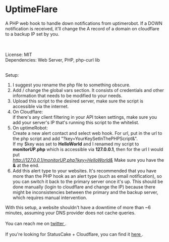 UptimeFlare
==============

A PHP web hook to handle down notifications from uptimerobot. If a DOWN notification is received, it'll change the A record of a domain on cloudflare to a backup IP set by you.

<br><br>
License: MIT<br>
Dependencies: Web Server, PHP, php-curl lib
<br><br>

Setup: <br>
1. I suggest you rename the php file to something obscure. <br>
2. Add / change the global vars section. It consists of credentials and other information that needs to be modified to your needs.  <br>
3. Upload this script to the desired server, make sure the script is accessible via the internet. <br>
4. On Cloudflare:  <br> 
	if there's any client filtering in your API token settings, make sure you add your server's IP that's running this script to the whitelist.
5. On uptimeRobot: <br>
	Create a new alert contact and select web hook. For url, put in the url to the php script and add "?key=YourKeySetInThePHPScript&".  <br>
	If my $key was set to <b>HelloWorld</b> and I renamed my script to <b>monitorUP.php</b> which is accessible via <b>127.0.0.1</b>, then for the url I would put <br>
	<i>http://127.0.0.1/monitorUP.php?key=HelloWorld&</i> Make sure you have the <b>&</b> at the end.  <br>
6. Add this alert type to your websites. It's recommended that you have more than the PHP hook as an alert type (such as email notification), so you can switch it back to the primary server once it's up. This should be done manually (login to cloudflare and change the IP) because there might be inconsistencies between the primary and the backup server, which requires manual intervention.

With this setup, a website shouldn't have a downtime of more than ~6 minutes, assuming your DNS provider does not cache queries.
<br><br>
You can reach me on <a href="http://twitter.com/blackdotsh/"> twitter </a>.
<br><br>
If you're looking for StatusCake + Cloudflare, you can find it <a href="https://github.com/blackdotsh/StatusCake-CloudFlare"> here </a>.
